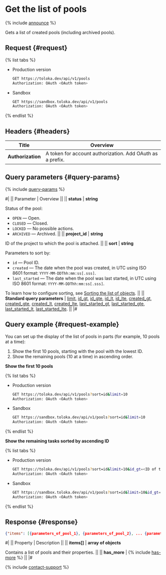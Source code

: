 # Get the list of pools

{% include [announce](../_includes/announce.md) %}

Gets a list of created pools (including archived pools).

## Request {#request}

{% list tabs %}

- Production version

  ```bash
  GET https://toloka.dev/api/v1/pools
  Authorization: OAuth <OAuth token>
  ```

- Sandbox

  ```bash
  GET https://sandbox.toloka.dev/api/v1/pools
  Authorization: OAuth <OAuth token>
  ```

{% endlist %}

## Headers {#headers}

Title | Overview
----- | -----
**Authorization** | A token for account authorization. Add OAuth as a prefix.

## Query parameters {#query-params}

{% include [query-params](../_includes/query-params.md) %}

#|
|| Parameter | Overview ||
|| **status** | **string**

Status of the pool:

- `OPEN` — Open.
- `CLOSED` — Closed.
- `LOCKED` — No possible actions.
- `ARCHIVED` — Archived. ||
|| **project_id** | **string**

ID of the project to which the pool is attached. ||
|| **sort** | **string**

Parameters to sort by:

- `id` — Pool ID.
- `created` — The date when the pool was created, in UTC using ISO 8601 format: `YYYY-MM-DDThh:mm:ss[.sss]`.
- `last_started` — The date when the pool was last started, in UTC using ISO 8601 format: `YYYY-MM-DDThh:mm:ss[.sss]`.

To learn how to configure sorting, see [Sorting the list of objects](sorting.md). ||
|| **Standard query parameters** | [limit](./standard-query-parameters.md#limit), [id_gt](./standard-query-parameters.md#id_gt), [id_gte](./standard-query-parameters.md#id_gte), [id_lt](./standard-query-parameters.md#id_lt), [id_lte](./standard-query-parameters.md#id_lte), [created_gt](./standard-query-parameters.md#created_gt), [created_gte](./standard-query-parameters.md#created_gte), [created_lt](./standard-query-parameters.md#created_lt), [created_lte](./standard-query-parameters.md#created_lte), [last_started_gt](./standard-query-parameters.md#last_started_gt), [last_started_gte](./standard-query-parameters.md#last_started_gte), [last_started_lt](./standard-query-parameters.md#last_started_lt), [last_started_lte](./standard-query-parameters.md#last_started_lte). ||
|#

## Query example {#request-example}

You can set up the display of the list of pools in parts (for example, 10 pools at a time):

1. Show the first 10 pools, starting with the pool with the lowest ID.
1. Show the remaining pools (10 at a time) in ascending order.

**Show the first 10 pools**

{% list tabs %}

- Production version

  ```bash
  GET https://toloka.dev/api/v1/pools?sort=id&limit=10
  Authorization: OAuth <OAuth token>
  ```

- Sandbox

  ```bash
  GET https://sandbox.toloka.dev/api/v1/pools?sort=id&limit=10
  Authorization: OAuth <OAuth token>
  ```

{% endlist %}

**Show the remaining tasks sorted by ascending ID**

{% list tabs %}

- Production version

  ```bash
  GET https://toloka.dev/api/v1/pools?sort=id&limit=10&id_gt=<ID of the last pool from the previous response>
  Authorization: OAuth <OAuth token>
  ```

- Sandbox

  ```bash
  GET https://sandbox.toloka.dev/api/v1/pools?sort=id&limit=10&id_gt=<ID of the last pool from the previous response>
  Authorization: OAuth <OAuth token>
  ```

{% endlist %}

## Response {#response}

```json
{"items": [{parameters_of_pool_1}, {parameters_of_pool_2}, ... {parameters_of_pool__n_}], "has_more": false}
```

#|
|| Property | Description ||
|| **items[]** | **array of objects**

Contains a list of pools and their properties. ||
|| **has_more** | {% include [has-more](../_includes/has-more.md) %} ||
|#

{% include [contact-support](../../guide/_includes/contact-support.md) %}